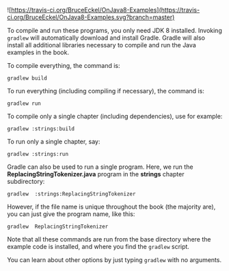 ![https://travis-ci.org/BruceEckel/OnJava8-Examples](https://travis-ci.org/BruceEckel/OnJava8-Examples.svg?branch=master)

To compile and run these programs, you only need JDK 8 installed. 
Invoking `gradlew` will automatically download and install Gradle.
Gradle will also install all additional libraries necessary to compile
and run the Java examples in the book.

To compile everything, the command is:

`gradlew build`

To run everything (including compiling if necessary), the command is:

`gradlew run`

To compile only a single chapter (including dependencies), use for example:

`gradlew :strings:build`

To run only a single chapter, say:

`gradlew :strings:run`

Gradle can also be used to run a single program. Here, we run the **ReplacingStringTokenizer.java**
program in the **strings** chapter subdirectory:

`gradlew  :strings:ReplacingStringTokenizer`

However, if the file name is unique throughout the book (the majority are), you can just give the
program name, like this:

`gradlew  ReplacingStringTokenizer`

Note that all these commands are run from the base directory where the example code is installed, and where you find the
`gradlew` script.

You can learn about other options by just typing `gradlew` with no arguments.
